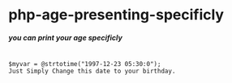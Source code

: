 # php-age-presenting-specificly
##### you can print your age specificly
<pre>
<code>
$myvar = @strtotime("1997-12-23 05:30:0");
Just Simply Change this date to your birthday.
</code>
</pre>
